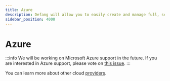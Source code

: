 ```yaml
---
title: Azure
description: Defang will allow you to easily create and manage full, scalable applications with Azure.
sidebar_position: 4000
---
```


# Azure

:::info
We will be working on Microsoft Azure support in the future. If you are interested in Azure support, please vote on [this issue](https://github.com/DefangLabs/defang/issues/57).
:::

You can learn more about other cloud [providers](/docs/category/providers/). 